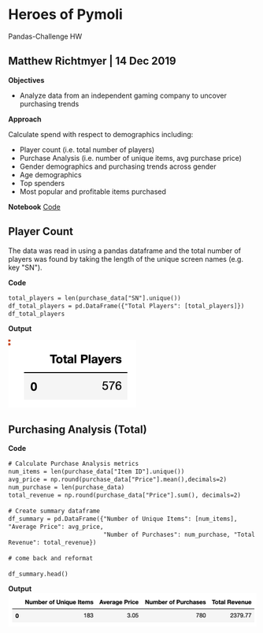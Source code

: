 # Heroes of Pymoli
Pandas-Challenge HW

## Matthew Richtmyer | 14 Dec 2019

__Objectives__
  * Analyze data from an independent gaming company to uncover purchasing trends
  
__Approach__

Calculate spend with respect to demographics including:
  * Player count (i.e. total number of players)
  * Purchase Analysis (i.e. number of unique items, avg purchase price)
  * Gender demographics and purchasing trends across gender
  * Age demographics
  * Top spenders
  * Most popular and profitable items purchased
  
__Notebook__
[Code](https://github.com/mrichtmyer/pandas-challenge/blob/master/HeroesOfPymoli/HeroesOfPymoli_starter.ipynb)


## Player Count
The data was read in using a pandas dataframe and the total number of players was found by taking the length of the unique screen names (e.g. key "SN"). 

__Code__
```
total_players = len(purchase_data["SN"].unique())
df_total_players = pd.DataFrame({"Total Players": [total_players]})
df_total_players
```

__Output__

![](HeroesOfPymoli/player_count.png)

## Purchasing Analysis (Total)



__Code__

```
# Calculate Purchase Analysis metrics
num_items = len(purchase_data["Item ID"].unique())
avg_price = np.round(purchase_data["Price"].mean(),decimals=2)
num_purchase = len(purchase_data)
total_revenue = np.round(purchase_data["Price"].sum(), decimals=2)

# Create summary dataframe
df_summary = pd.DataFrame({"Number of Unique Items": [num_items], "Average Price": avg_price,
                           "Number of Purchases": num_purchase, "Total Revenue": total_revenue})

# come back and reformat

df_summary.head()
```
__Output__
![](HeroesOfPymoli/purchase_analysis.png)
